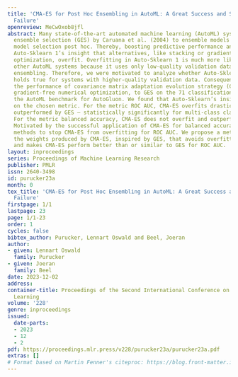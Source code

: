 ```yaml
---
title: 'CMA-ES for Post Hoc Ensembling in AutoML: A Great Success and Salvageable
  Failure'
openreview: MeCwOxob8jfl
abstract: Many state-of-the-art automated machine learning (AutoML) systems use greedy
  ensemble selection (GES) by Caruana et al. (2004) to ensemble models found during
  model selection post hoc. Thereby, boosting predictive performance and likely following
  Auto-Sklearn 1’s insight that alternatives, like stacking or gradient-free numerical
  optimization, overfit. Overfitting in Auto-Sklearn 1 is much more likely than in
  other AutoML systems because it uses only low-quality validation data for post hoc
  ensembling. Therefore, we were motivated to analyze whether Auto-Sklearn 1’s insight
  holds true for systems with higher-quality validation data. Consequently, we compared
  the performance of covariance matrix adaptation evolution strategy (CMA-ES), state-of-the-art
  gradient-free numerical optimization, to GES on the 71 classification datasets from
  the AutoML benchmark for AutoGluon. We found that Auto-Sklearn’s insight depends
  on the chosen metric. For the metric ROC AUC, CMA-ES overfits drastically and is
  outperformed by GES – statistically significantly for multi-class classification.
  For the metric balanced accuracy, CMA-ES does not overfit and outperforms GES significantly.
  Motivated by the successful application of CMA-ES for balanced accuracy, we explored
  methods to stop CMA-ES from overfitting for ROC AUC. We propose a method to normalize
  the weights produced by CMA-ES, inspired by GES, that avoids overfitting for CMA-ES
  and makes CMA-ES perform better than or similar to GES for ROC AUC.
layout: inproceedings
series: Proceedings of Machine Learning Research
publisher: PMLR
issn: 2640-3498
id: purucker23a
month: 0
tex_title: 'CMA-ES for Post Hoc Ensembling in AutoML: A Great Success and Salvageable
  Failure'
firstpage: 1/1
lastpage: 23
page: 1/1-23
order: 1
cycles: false
bibtex_author: Purucker, Lennart Oswald and Beel, Joeran
author:
- given: Lennart Oswald
  family: Purucker
- given: Joeran
  family: Beel
date: 2023-12-02
address:
container-title: Proceedings of the Second International Conference on Automated Machine
  Learning
volume: '228'
genre: inproceedings
issued:
  date-parts:
  - 2023
  - 12
  - 2
pdf: https://proceedings.mlr.press/v228/purucker23a/purucker23a.pdf
extras: []
# Format based on Martin Fenner's citeproc: https://blog.front-matter.io/posts/citeproc-yaml-for-bibliographies/
---
```

